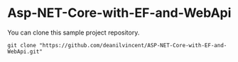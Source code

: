 # Asp-NET-Core-with-EF-and-WebApi

You can clone this sample project repository.

`
git clone "https://github.com/deanilvincent/ASP-NET-Core-with-EF-and-WebApi.git"
`
